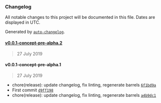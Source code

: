 ### Changelog

All notable changes to this project will be documented in this file. Dates are displayed in UTC.

Generated by [`auto-changelog`](https://github.com/CookPete/auto-changelog).

#### [v0.0.1-concept-pre-alpha.2](https://github.com/nosachamos/ters/compare/v0.0.1-concept-pre-alpha.2...v0.0.1-concept-pre-alpha.2)

> 27 July 2019

#### v0.0.1-concept-pre-alpha.1

> 27 July 2019

- chore(release): update changelog, fix linting, regenerate barrels [`6f1bd9a`](https://github.com/nosachamos/ters/commit/6f1bd9a2d65fce0f7f25b15f5672cae137b9d973)
- First commit [`d9ff198`](https://github.com/nosachamos/ters/commit/d9ff1986c582f4081f9468e0f216531759f24b8f)
- chore(release): update changelog, fix linting, regenerate barrels [`a4b9dc1`](https://github.com/nosachamos/ters/commit/a4b9dc1f517fe9de672eb510b6e34db5ed528b07)
